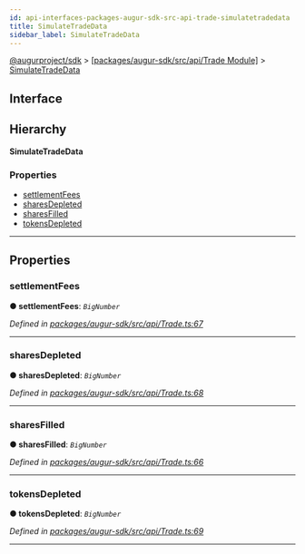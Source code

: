 ```yaml
---
id: api-interfaces-packages-augur-sdk-src-api-trade-simulatetradedata
title: SimulateTradeData
sidebar_label: SimulateTradeData
---
```


[@augurproject/sdk](api-readme.md) > [[packages/augur-sdk/src/api/Trade Module]](api-modules-packages-augur-sdk-src-api-trade-module.md) > [SimulateTradeData](api-interfaces-packages-augur-sdk-src-api-trade-simulatetradedata.md)

## Interface

## Hierarchy

**SimulateTradeData**

### Properties

* [settlementFees](api-interfaces-packages-augur-sdk-src-api-trade-simulatetradedata.md#settlementfees)
* [sharesDepleted](api-interfaces-packages-augur-sdk-src-api-trade-simulatetradedata.md#sharesdepleted)
* [sharesFilled](api-interfaces-packages-augur-sdk-src-api-trade-simulatetradedata.md#sharesfilled)
* [tokensDepleted](api-interfaces-packages-augur-sdk-src-api-trade-simulatetradedata.md#tokensdepleted)

---

## Properties

<a id="settlementfees"></a>

###  settlementFees

**● settlementFees**: *`BigNumber`*

*Defined in [packages/augur-sdk/src/api/Trade.ts:67](https://github.com/AugurProject/augur/blob/a689f5d0f9/packages/augur-sdk/src/api/Trade.ts#L67)*

___
<a id="sharesdepleted"></a>

###  sharesDepleted

**● sharesDepleted**: *`BigNumber`*

*Defined in [packages/augur-sdk/src/api/Trade.ts:68](https://github.com/AugurProject/augur/blob/a689f5d0f9/packages/augur-sdk/src/api/Trade.ts#L68)*

___
<a id="sharesfilled"></a>

###  sharesFilled

**● sharesFilled**: *`BigNumber`*

*Defined in [packages/augur-sdk/src/api/Trade.ts:66](https://github.com/AugurProject/augur/blob/a689f5d0f9/packages/augur-sdk/src/api/Trade.ts#L66)*

___
<a id="tokensdepleted"></a>

###  tokensDepleted

**● tokensDepleted**: *`BigNumber`*

*Defined in [packages/augur-sdk/src/api/Trade.ts:69](https://github.com/AugurProject/augur/blob/a689f5d0f9/packages/augur-sdk/src/api/Trade.ts#L69)*

___

